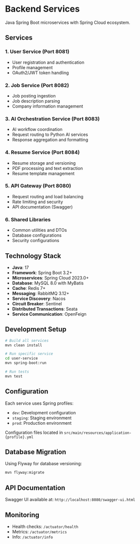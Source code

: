 # Backend Services

Java Spring Boot microservices with Spring Cloud ecosystem.

## Services

### 1. User Service (Port 8081)
- User registration and authentication
- Profile management
- OAuth2/JWT token handling

### 2. Job Service (Port 8082)
- Job posting ingestion
- Job description parsing
- Company information management

### 3. AI Orchestration Service (Port 8083)
- AI workflow coordination
- Request routing to Python AI services
- Response aggregation and formatting

### 4. Resume Service (Port 8084)
- Resume storage and versioning
- PDF processing and text extraction
- Resume template management

### 5. API Gateway (Port 8080)
- Request routing and load balancing
- Rate limiting and security
- API documentation (Swagger)

### 6. Shared Libraries
- Common utilities and DTOs
- Database configurations
- Security configurations

## Technology Stack

- **Java**: 17
- **Framework**: Spring Boot 3.2+
- **Microservices**: Spring Cloud 2023.0+
- **Database**: MySQL 8.0 with MyBatis
- **Cache**: Redis 7+
- **Messaging**: RabbitMQ 3.12+
- **Service Discovery**: Nacos
- **Circuit Breaker**: Sentinel
- **Distributed Transactions**: Seata
- **Service Communication**: OpenFeign

## Development Setup

```bash
# Build all services
mvn clean install

# Run specific service
cd user-service
mvn spring-boot:run

# Run tests
mvn test
```

## Configuration

Each service uses Spring profiles:
- `dev`: Development configuration
- `staging`: Staging environment
- `prod`: Production environment

Configuration files located in `src/main/resources/application-{profile}.yml`

## Database Migration

Using Flyway for database versioning:
```bash
mvn flyway:migrate
```

## API Documentation

Swagger UI available at: `http://localhost:8080/swagger-ui.html`

## Monitoring

- Health checks: `/actuator/health`
- Metrics: `/actuator/metrics`
- Info: `/actuator/info`
